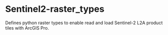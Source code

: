 # Sentinel2-raster_types
Defines python raster types to enable read and load Sentinel-2 L2A product tiles with ArcGIS Pro.
